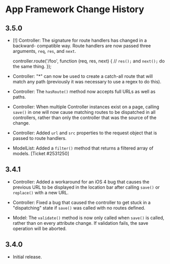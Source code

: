 App Framework Change History
============================

3.5.0
-----

* [!] Controller: The signature for route handlers has changed in a backward-
  compatible way. Route handlers are now passed three arguments, `req`, `res`,
  and `next`.

    controller.route('/foo', function (req, res, next) {
        // `res();` and `next();` do the same thing.
    });

* Controller: "*" can now be used to create a catch-all route that will match
  any path (previously it was necessary to use a regex to do this).

* Controller: The `hasRoute()` method now accepts full URLs as well as paths.

* Controller: When multiple Controller instances exist on a page, calling
  `save()` in one will now cause matching routes to be dispatched in all
  controllers, rather than only the controller that was the source of the
  change.

* Controller: Added `url` and `src` properties to the request object that is
  passed to route handlers.

* ModelList: Added a `filter()` method that returns a filtered array of models.
  [Ticket #2531250]


3.4.1
-----

* Controller: Added a workaround for an iOS 4 bug that causes the previous URL
  to be displayed in the location bar after calling `save()` or `replace()` with
  a new URL.

* Controller: Fixed a bug that caused the controller to get stuck in a
  "dispatching" state if `save()` was called with no routes defined.

* Model: The `validate()` method is now only called when `save()` is called,
  rather than on every attribute change. If validation fails, the save operation
  will be aborted.


3.4.0
-----

* Initial release.
